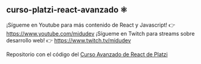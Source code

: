 ## curso-platzi-react-avanzado ⚛️

¡Sígueme en Youtube para más contenido de React y Javascript! 👉 https://www.youtube.com/midudev
¡Sígueme en Twitch para streams sobre desarrollo web! 👉 https://www.twitch.tv/midudev

Repositorio con el código del [Curso Avanzado de React de Platzi](https://platzi.com/cursos/react-avanzado/)
